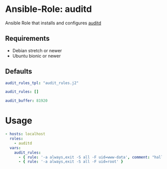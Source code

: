 # Ansible-Role: auditd

Ansible Role that installs and configures [auditd](https://linux.die.net/man/8/auditd)

## Requirements

- Debian stretch or newer
- Ubuntu bionic or newer

## Defaults

```yaml
audit_rules_tpl: "audit_rules.j2"
```

```yaml
audit_rules: []
```

```yaml
audit_buffer: 81920
```

# Usage

```yaml
- hosts: localhost
  roles:
    - auditd
  vars:
    audit_rules:
      - { rule: '-a always,exit -S all -F uid=www-data', comment: "hallo" }
      - { rule: '-a always,exit -S all -F uid=root' }

```
